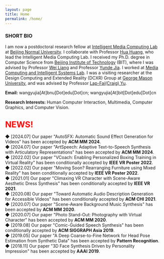 ```yaml
---
layout: page
title: Home
permalink: /home/
---
```



### **SHORT BIO**


I am now a postdoctoral research fellow at [Intelligent Media Computing Lab](https://vmcl.bnu.edu.cn/) 
at [Beijing Normal University](https://www.bnu.edu.cn/).
I collaborate with Professor [Hua Huang](https://vmcl.bnu.edu.cn/group/teacher/teacher01.html), who lead the Intelligent Media Computing Lab.
I received my Ph.D. degree in Computer Science from [Beijing Institute of Technology](http://www.bit.edu.cn/) (BIT),
 where I was advised by Professor [Wei Liang](https://liangwei-bit.github.io/web/) 
and Professor [Yunde Jia](http://iitlab.bit.edu.cn/mcislab/~jiayunde/).
I worked at [Media Computing and Intelligent Systems Lab](http://iitlab.bit.edu.cn/mcislab/).
I was a visiting researcher at the Design Computing and Extended Reality (DCXR) Group at [George Mason University](http://www.gmu.edu/),
and was advised by Professor [Lap-Fai(Craig) Yu](https://craigyuyu.github.io/home/).

**Email:** wangyujia[At]bnu[Dot]edu[Dot]cn; wangyujia[At]bit[Dot]edu[Dot]cn

**Research Interests:** Human Computer Interaction, Multimedia, Computer Graphics, and Computer Vision.
<br><br>


<span style="color:red;font-size:27px"><strong>NEWS!</strong></span>

◆ [2024.07] Our paper "AutoSFX: Automatic Sound Effect Generation for Videos" has been accepted by **ACM MM 2024**. 
<br>
◆ [2024.07] Our paper "ArtSpeech: Adaptive Text-to-Speech Synthesis with Articulatory Representations" has been accepted by **ACM MM 2024**. 
<br>
◆ [2022.02] Our paper "VCoach: Enabling Personalized Boxing Training in Virtual Reality" has been conditionally accepted by **IEEE VR Poster 2022**. 
<br>
◆ [2022.02] Our paper "Moving Soon? Rearranging Furniture using Mixed Reality" has been conditionally accepted by **IEEE VR Poster 2022**. 
<br>
◆ [2021.01] Our paper "Climaxing VR Character with Scene-Aware Aesthetic Dress Synthesis" has been conditionally accepted by **IEEE VR 2021**. 
<br>
◆ [2020.08] Our paper "Toward Automatic Audio Description Generation for Accessible Videos" has been conditionally accepted by **ACM CHI 2021**. 
<br>
◆ [2020.07] Our paper "Scene-Aware Background Music Synthesis" has been accepted by **ACM MM 2020**. 
<br>
◆ [2020.07] Our paper "Photo Stand-Out: Photography with Virtual Character" has been accepted by **ACM MM 2020**. 
<br>
◆ [2019.08] Our paper "Comic-Guided Speech Synthesis" has been conditionally accepted by **ACM SIGGRAPH Asia 2019**. 
<br>
◆ [2019.05] Our paper "A Deep Coarse-to-Fine Network for Head Pose Estimation from Synthetic Data" has been accepted by **Pattern Recognition**. 
<br>
◆ [2018.11] Our paper "3D Face Synthesis Driven by Personality Impression" has been accepted by **AAAI 2019**.



